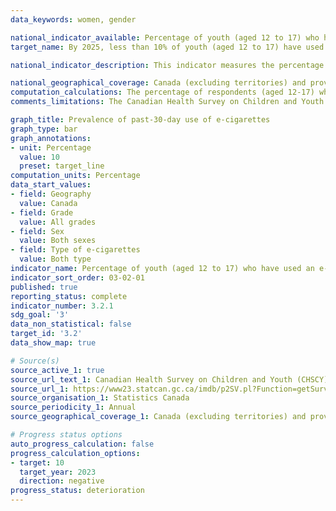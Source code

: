 ```yaml
---
data_keywords: women, gender

national_indicator_available: Percentage of youth (aged 12 to 17) who have used an e-cigarette in the past 30 days
target_name: By 2025, less than 10% of youth (aged 12 to 17) have used an e-cigarette in the past 30 days

national_indicator_description: This indicator measures the percentage of Canadian youth, aged 12 to 17 who have used one or more e-cigarettes in the past 30 days. This category will include current users as well as experimental users who have tried a vaping product in the past 30 days.

national_geographical_coverage: Canada (excluding territories) and provinces
computation_calculations: The percentage of respondents (aged 12-17) who reported using an e-cigarette in the last 30 days. 
comments_limitations: The Canadian Health Survey on Children and Youth (CHSCY) covers the population aged 1 to 17, living in the ten provinces. Excluded from the survey's coverage are children and youth living on First Nation reserves and other Aboriginal settlements in the provinces, children and youth living in foster homes and the institutionalized population. The sampling frame for the CHSCY is the Canada Child Benefit file, which covers 98% of the Canadian population aged 1 to 17 in all provinces. 

graph_title: Prevalence of past-30-day use of e-cigarettes
graph_type: bar
graph_annotations:
- unit: Percentage
  value: 10
  preset: target_line
computation_units: Percentage
data_start_values:
- field: Geography
  value: Canada
- field: Grade
  value: All grades
- field: Sex
  value: Both sexes
- field: Type of e-cigarettes
  value: Both type
indicator_name: Percentage of youth (aged 12 to 17) who have used an e-cigarette in the past 30 days
indicator_sort_order: 03-02-01
published: true
reporting_status: complete
indicator_number: 3.2.1
sdg_goal: '3'
data_non_statistical: false
target_id: '3.2'
data_show_map: true

# Source(s)
source_active_1: true
source_url_text_1: Canadian Health Survey on Children and Youth (CHSCY) - Custom tabulation
source_url_1: https://www23.statcan.gc.ca/imdb/p2SV.pl?Function=getSurvey&SDDS=5233
source_organisation_1: Statistics Canada
source_periodicity_1: Annual
source_geographical_coverage_1: Canada (excluding territories) and provinces

# Progress status options
auto_progress_calculation: false
progress_calculation_options:
- target: 10
  target_year: 2023
  direction: negative
progress_status: deterioration
---
```

